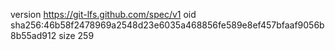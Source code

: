 version https://git-lfs.github.com/spec/v1
oid sha256:46b58f2478969a2548d23e6035a468856fe589e8ef457bfaaf9056b8b55ad912
size 259
